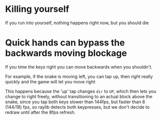 # Killing yourself

If you run into yourself, nothing happens right now, but you should die

# Quick hands can bypass the backwards moving blockage

If you time the keys right you can move backwards when you shouldn't.

For example, if the snake is moving left, you can tap up, then right really quickly and the game will let you move right

This happens because the 'up' tap changes `dir` to `UP`, which then lets you change to right freely, without transitioning to an actual block above the snake, since you tap both keys slower than 144fps, but faster than 8 (144/18) fps, so raylib detects both keypresses, but we don't decide to redraw until after the 8fps refresh.